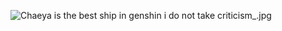 ![Chaeya is the best ship in genshin i do not take criticism_.jpg]([https://github.com/1sshi/meoww/blob/main/chaeya%20uwu%20cats.jpg](https://github.com/1sshi/1sshi/blob/main/Chaeya%20is%20the%20best%20ship%20in%20genshin%20i%20do%20not%20take%20criticism_.jpg?raw=true))
